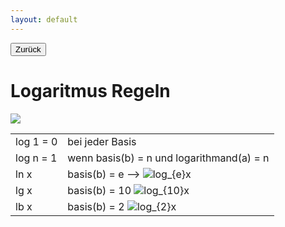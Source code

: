 ```yaml
---
layout: default
---
```

<button onclick="location.href='https://gemohr.github.io/Algorithmen/';">Zurück</button>
<H1>Logaritmus Regeln</H1>
<img src="https://www.frustfrei-lernen.de/images/mathematik/logarithmengesetze-logarithmusgesetze.jpg"/>
<table>
  <tr>
    <td>log 1 = 0</td>
    <td>bei jeder Basis</td>
  </tr>
   <tr>
        <td>log n = 1</td>
    <td>wenn basis(b) = n und logarithmand(a) = n</td>
  </tr>
     <tr>
        <td>ln x</td>
    <td>basis(b) = e --> <img src="https://latex.codecogs.com/gif.latex?log_{e}x" title="log_{e}x" /></td>
  </tr>
     <tr>
        <td>lg x</td>
    <td>basis(b) = 10  <img src="https://latex.codecogs.com/gif.latex?log_{10}x" title="log_{10}x" /></td>
  </tr>
     <tr>
        <td>lb x</td>
    <td>basis(b) = 2 <img src="https://latex.codecogs.com/gif.latex?log_{2}x" title="log_{2}x" /></td>
  </tr>
  </table>
